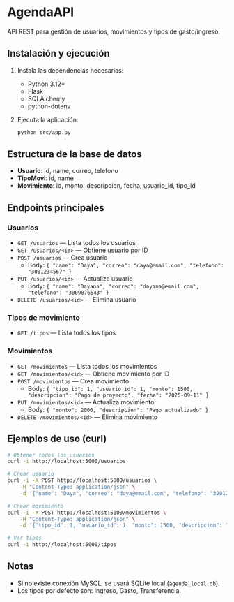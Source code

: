 
# AgendaAPI

API REST para gestión de usuarios, movimientos y tipos de gasto/ingreso.

## Instalación y ejecución

1. Instala las dependencias necesarias:
	 - Python 3.12+
	 - Flask
	 - SQLAlchemy
	 - python-dotenv

2. Ejecuta la aplicación:
	 ```bash
	 python src/app.py
	 ```

## Estructura de la base de datos

- **Usuario**: id, name, correo, telefono
- **TipoMovi**: id, name
- **Movimiento**: id, monto, descripcion, fecha, usuario_id, tipo_id

## Endpoints principales

### Usuarios

- `GET /usuarios` — Lista todos los usuarios
- `GET /usuarios/<id>` — Obtiene usuario por ID
- `POST /usuarios` — Crea usuario
	- Body: `{ "name": "Daya", "correo": "daya@email.com", "telefono": "3001234567" }`
- `PUT /usuarios/<id>` — Actualiza usuario
	- Body: `{ "name": "Dayana", "correo": "dayana@email.com", "telefono": "3009876543" }`
- `DELETE /usuarios/<id>` — Elimina usuario

### Tipos de movimiento

- `GET /tipos` — Lista todos los tipos

### Movimientos

- `GET /movimientos` — Lista todos los movimientos
- `GET /movimientos/<id>` — Obtiene movimiento por ID
- `POST /movimientos` — Crea movimiento
	- Body: `{ "tipo_id": 1, "usuario_id": 1, "monto": 1500, "descripcion": "Pago de proyecto", "fecha": "2025-09-11" }`
- `PUT /movimientos/<id>` — Actualiza movimiento
	- Body: `{ "monto": 2000, "descripcion": "Pago actualizado" }`
- `DELETE /movimientos/<id>` — Elimina movimiento

## Ejemplos de uso (curl)

```bash
# Obtener todos los usuarios
curl -i http://localhost:5000/usuarios

# Crear usuario
curl -i -X POST http://localhost:5000/usuarios \
	-H "Content-Type: application/json" \
	-d '{"name": "Daya", "correo": "daya@email.com", "telefono": "3001234567"}'

# Crear movimiento
curl -i -X POST http://localhost:5000/movimientos \
	-H "Content-Type: application/json" \
	-d '{"tipo_id": 1, "usuario_id": 1, "monto": 1500, "descripcion": "Pago de proyecto", "fecha": "2025-09-11"}'

# Ver tipos
curl -i http://localhost:5000/tipos
```

## Notas

- Si no existe conexión MySQL, se usará SQLite local (`agenda_local.db`).
- Los tipos por defecto son: Ingreso, Gasto, Transferencia.
